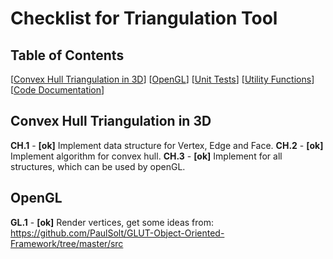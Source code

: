 # Checklist for Triangulation Tool

## Table of Contents
[[Convex Hull Triangulation in 3D](#hull3d)] [[OpenGL](#opengl)] [[Unit Tests](#unittests)] [[Utility Functions](#utilities)] [[Code Documentation](#documentation)]

## Convex Hull Triangulation in 3D <a name="hull3d"></a>
**CH.1** - **[ok]** Implement data structure for Vertex, Edge and Face.
**CH.2** - **[ok]** Implement algorithm for convex hull.
**CH.3** - **[ok]** Implement for all structures, which can be used by openGL.



## OpenGL <a name="opengl"></a>
**GL.1** - **[ok]** Render vertices, get some ideas from: https://github.com/PaulSolt/GLUT-Object-Oriented-Framework/tree/master/src



